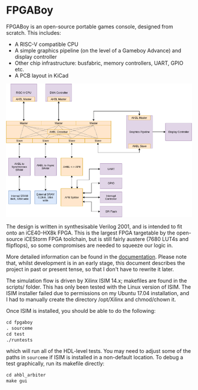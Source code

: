 FPGABoy
=======

FPGABoy is an open-source portable games console, designed from scratch. This includes:

- A RISC-V compatible CPU
- A simple graphics pipeline (on the level of a Gameboy Advance) and display controller
- Other chip infrastructure: busfabric, memory controllers, UART, GPIO etc.
- A PCB layout in KiCad

![](doc/diagrams/system_arch.png)

The design is written in synthesisable Verilog 2001, and is intended to fit onto an iCE40-HX8k FPGA. This is the largest FPGA targetable by the open-source iCEStorm FPGA toolchain, but is still fairly austere (7680 LUT4s and flipflops), so some compromises are needed to squeeze our logic in.

More detailed information can be found in the [documentation](doc/fpgaboy_doc.pdf). Please note that, whilst development is in an early stage, this document describes the project in past or present tense, so that I don't have to rewrite it later.

The simulation flow is driven by Xilinx ISIM 14.x; makefiles are found in the scripts/ folder. This has only been tested with the Linux version of ISIM. The ISIM installer failed due to permissions on my Ubuntu 17.04 installation, and I had to manually create the directory /opt/Xilinx and chmod/chown it.

Once ISIM is installed, you should be able to do the following:

```
cd fpgaboy
. sourceme
cd test
./runtests
```

which will run all of the HDL-level tests. You may need to adjust some of the paths in `sourceme` if ISIM is installed in a non-default location. To debug a test graphically, run its makefile directly:

```
cd ahbl_arbiter
make gui
```